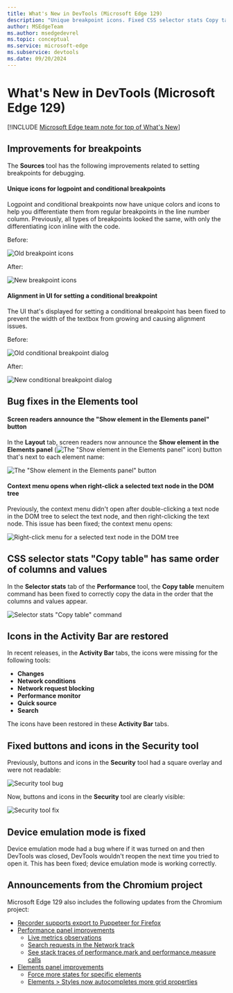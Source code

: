 ```yaml
---
title: What's New in DevTools (Microsoft Edge 129)
description: "Unique breakpoint icons. Fixed CSS selector stats Copy table. Added Activity Bar icons. Fixed Security tool icons and device emulation. And more."
author: MSEdgeTeam
ms.author: msedgedevrel
ms.topic: conceptual
ms.service: microsoft-edge
ms.subservice: devtools
ms.date: 09/20/2024
---
```

# What's New in DevTools (Microsoft Edge 129)

[!INCLUDE [Microsoft Edge team note for top of What's New](../../includes/edge-whats-new-note.md)]


<!-- ====================================================================== -->
## Improvements for breakpoints

<!-- Subtitle: Refreshed icons to help differentiate breakpoint types, and the textbox width has been fixed in the UI for setting a conditional breakpoint.-->

The **Sources** tool has the following improvements related to setting breakpoints for debugging.


<!-- ------------------------------ -->
#### Unique icons for logpoint and conditional breakpoints

Logpoint and conditional breakpoints now have unique colors and icons to help you differentiate them from regular breakpoints in the line number column.  Previously, all types of breakpoints looked the same, with only the differentiating icon inline with the code.

Before:

![Old breakpoint icons](./devtools-129-images/old-breakpoints.png)

After:

![New breakpoint icons](./devtools-129-images/new-breakpoints.png)


<!-- ------------------------------ -->
#### Alignment in UI for setting a conditional breakpoint

The UI that's displayed for setting a conditional breakpoint has been fixed to prevent the width of the textbox from growing and causing alignment issues.

Before:

![Old conditional breakpoint dialog](./devtools-129-images/old-dialog.png)

After:

![New conditional breakpoint dialog](./devtools-129-images/new-dialog.png)


<!-- ====================================================================== -->
## Bug fixes in the Elements tool

<!-- Screen readers announce the "Show element in the Elements panel" button, and the context menu opens when right-clicking a selected text node in the DOM tree. -->


<!-- ------------------------------ -->
#### Screen readers announce the "Show element in the Elements panel" button

In the **Layout** tab, screen readers now announce the **Show element in the Elements panel** (![The "Show element in the Elements panel" icon](./devtools-129-images/show-element-icon.png)) button that's next to each element name:

![The "Show element in the Elements panel" button](./devtools-129-images/show-element-button.png)


<!-- ------------------------------ -->
#### Context menu opens when right-click a selected text node in the DOM tree

Previously, the context menu didn't open after double-clicking a text node in the DOM tree to select the text node, and then right-clicking the text node.  This issue has been fixed; the context menu opens:

![Right-click menu for a selected text node in the DOM tree](./devtools-129-images/context-menu-for-dom-text-node.png)


<!-- ====================================================================== -->
## CSS selector stats "Copy table" has same order of columns and values

<!-- Subtitle: The 'Copy table' command for CSS selector stats copies data with the values aligned with columns. -->

In the **Selector stats** tab of the **Performance** tool, the **Copy table** menuitem command has been fixed to correctly copy the data in the order that the columns and values appear.

![Selector stats "Copy table" command](./devtools-129-images/selector-stats-copy.png)


<!-- ====================================================================== -->
## Icons in the Activity Bar are restored

<!-- Subtitle: Icons in the Activity Bar help you quickly identify the tools. -->

In recent releases, in the **Activity Bar** tabs, the icons were missing for the following tools:
* **Changes**
* **Network conditions**
* **Network request blocking**
* **Performance monitor**
* **Quick source**
* **Search**

The icons have been restored in these **Activity Bar** tabs.


<!-- ====================================================================== -->
## Fixed buttons and icons in the Security tool

<!-- Subtitle: Understand your webpage's security issues with the Security tool -->

Previously, buttons and icons in the **Security** tool had a square overlay and were not readable:

![Security tool bug](./devtools-129-images/buggy-security-tool.png)

Now, buttons and icons in the **Security** tool are clearly visible:

![Security tool fix](./devtools-129-images/fixed-security-tool.png)


<!-- ====================================================================== -->
## Device emulation mode is fixed

<!-- Subtitle: DevTools opens again after closing DevTools with device emulation mode still on. -->

Device emulation mode had a bug where if it was turned on and then DevTools was closed, DevTools wouldn't reopen the next time you tried to open it.  This has been fixed; device emulation mode is working correctly.


<!-- ====================================================================== -->
## Announcements from the Chromium project

Microsoft Edge 129 also includes the following updates from the Chromium project:

* [Recorder supports export to Puppeteer for Firefox](https://developer.chrome.com/blog/new-in-devtools-129#puppeteer-export)
* [Performance panel improvements](https://developer.chrome.com/blog/new-in-devtools-129#perf)
   * [Live metrics observations](https://developer.chrome.com/blog/new-in-devtools-129#observations)
   * [Search requests in the Network track](https://developer.chrome.com/blog/new-in-devtools-129#perf-network-search)
   * [See stack traces of performance.mark and performance.measure calls](https://developer.chrome.com/blog/new-in-devtools-129#extension-stack-traces)
* [Elements panel improvements](https://developer.chrome.com/blog/new-in-devtools-129#elements)
   * [Force more states for specific elements](https://developer.chrome.com/blog/new-in-devtools-129#specific-element-states)
   * [Elements > Styles now autocompletes more grid properties](https://developer.chrome.com/blog/new-in-devtools-129#grid-autocomplete)



<!-- ====================================================================== -->
<!-- uncomment if content is copied from developer.chrome.com to this page -->

<!-- > [!NOTE]
> Portions of this page are modifications based on work created and [shared by Google](https://developers.google.com/terms/site-policies) and used according to terms described in the [Creative Commons Attribution 4.0 International License](https://creativecommons.org/licenses/by/4.0).
> The original page for announcements from the Chromium project is [What's New in DevTools (Chrome 129)](https://developer.chrome.com/blog/new-in-devtools-129) and is authored by Sofia Emelianova. -->


<!-- ====================================================================== -->
<!-- uncomment if content is copied from developer.chrome.com to this page -->

<!-- [![Creative Commons License](../../../../media/cc-logo/88x31.png)](https://creativecommons.org/licenses/by/4.0)
This work is licensed under a [Creative Commons Attribution 4.0 International License](https://creativecommons.org/licenses/by/4.0). -->

